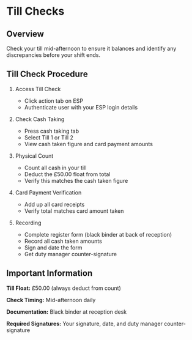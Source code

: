 # Till Checks

## Overview

Check your till mid-afternoon to ensure it balances and identify any discrepancies before your shift ends.

## Till Check Procedure

1. Access Till Check
   - Click action tab on ESP
   - Authenticate user with your ESP login details

2. Check Cash Taking
   - Press cash taking tab
   - Select Till 1 or Till 2
   - View cash taken figure and card payment amounts

3. Physical Count
   - Count all cash in your till
   - Deduct the £50.00 float from total
   - Verify this matches the cash taken figure

4. Card Payment Verification
   - Add up all card receipts
   - Verify total matches card amount taken

5. Recording
   - Complete register form (black binder at back of reception)
   - Record all cash taken amounts
   - Sign and date the form
   - Get duty manager counter-signature

## Important Information

**Till Float:** £50.00 (always deduct from count)

**Check Timing:** Mid-afternoon daily

**Documentation:** Black binder at reception desk

**Required Signatures:** Your signature, date, and duty manager counter-signature
